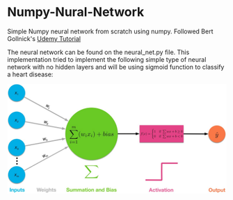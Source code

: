 # Numpy-Nural-Network
Simple Numpy neural network from scratch using numpy. Followed Bert Gollnick's <a href = 'https://www.udemy.com/course/pytorch-ultimate'>Udemy Tutorial</a>

The neural network can be found on the neural_net.py file. This implementation tried to implement the following simple type of neural network with no hidden layers and will be using sigmoid function to classify a heart disease:

<img src = 'Overview.jpg'>


